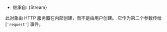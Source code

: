 <!-- YAML
added: v0.1.17
-->

* 继承自: {Stream}

此对象由 HTTP 服务器在内部创建，而不是由用户创建。 
它作为第二个参数传给 [`'request'`] 事件。

